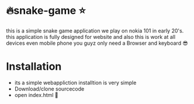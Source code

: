 # :fire:snake-game :star:
this is a simple snake game application we play on nokia 101 in early 20's. this application is fully designed for website and also this is  work at all devices even mobile phone you guyz only need a Browser and keyboard
😎
# Installation
- its a simple webappliction installtion is very simple
- Download/clone sourcecode
- open index.html :snake:
